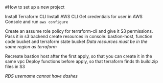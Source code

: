 #How to set up a new project

Install Terraform CLI
Install AWS CLI
Get credentials for user in AWS Console and run `aws configure`

Create an assume role policy for terraform-cli and give it S3 permissions. Pass it in s3 backend
create resources in console: bastion-host, function code bucket and terraform state bucket
_Data resources must be in the same region as terraform_

Recreate bastion host after the first apply, so that you can create it in the same vpc
Deploy functions before apply, so that terraform finds th build.zip files in S3

_RDS username cannot have dashes_
